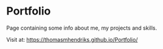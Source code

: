 # Portfolio
Page containing some info about me, my projects and skills.

Visit at: https://thomasmhendriks.github.io/Portfolio/
